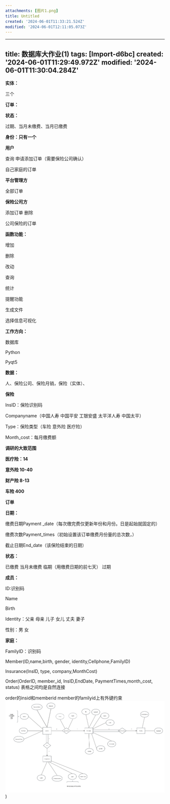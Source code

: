 ```yaml
---
attachments: [图片1.png]
title: Untitled
created: '2024-06-01T11:33:21.524Z'
modified: '2024-06-01T12:11:05.073Z'
---
```


---
title: 数据库大作业(1)
tags: [Import-d6bc]
created: '2024-06-01T11:29:49.972Z'
modified: '2024-06-01T11:30:04.284Z'
---

**实体：**

三个

**订单：**

**状态：**

过期、当月未缴费、当月已缴费

**身份：只有一个**

**用户**

查询 申请添加订单（需要保险公司确认）

自己家庭的订单

**平台管理方**

全部订单

**保险公司方**

添加订单 删除

公司保险的订单

**函数功能：**

增加

删除

改动

查询

统计

提醒功能

生成文件

选择信息可视化

**工作方向：**

数据库

Python

Pyqt5

**数据：**

人、保险公司、保险月销，保险（实体）、

**保险**

InsID：保险识别码

Companyname（中国人寿 中国平安 工银安盛 太平洋人寿 中国太平）

Type：保险类型（车险 意外险 医疗险）

Month\_cost：每月缴费额

**调研的大致范围**

**医疗险：14**

**意外险 10-40**

**财产险 8-13**

**车险 400**

**订单**

**日期：**

缴费日期Payment \_date（每次缴完费仅更新年份和月份。日是起始就固定的）

缴费次数Payment\_times（初始设置该订单缴费月份量的总次数，）

截止日期End\_date（该保险结束的日期）

**状态：**

已缴费 当月未缴费 临期（用缴费日期的前七天） 过期

**成员：**

ID:识别码

Name

Birth

Identity：父亲 母亲 儿子 女儿 丈夫 妻子

性别：男 女

**家庭：**

FamilyID：识别码

Member(ID,name,birth, gender, identity,Cellphone,FamilyID)

Insurance(InsID, type, company,MonthCost)

Order(OrderID, member\_id, InsID,EndDate, PaymentTimes,month\_cost,
status)
表格之间均是自然连接

order的insid和memberid member的familyid上有外键约束
![image](https://github.com/CellophaneFlowers/FamilyinsuranceSystem/blob/master/%E5%9B%BE%E7%89%871.png))
